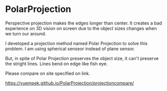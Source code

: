 # PolarProjection

Perspective projection makes the edges longer than center. It creates a bad experience on 3D vision on screen due to the object sizes changes when we turn our around.

I developed a projection method named Polar Projection to solve this problem. I am using spherical senseor instead of plane sensor.

But, in spite of Polar Projection preserves the object size, it can't preserve the stright lines. Lines bend on edge like fish eye. 

Please compare on site specified on link.

https://yuempek.github.io/PolarProjection/projectioncompare/
